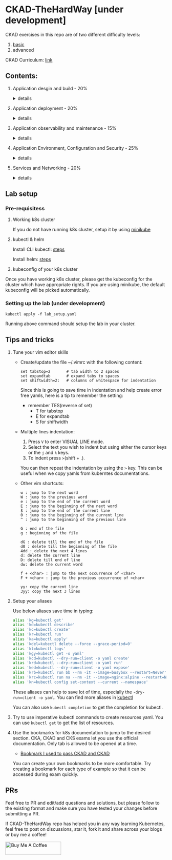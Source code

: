 # CKAD-TheHardWay [under development]

CKAD exercises in this repo are of two different difficulty levels:

1. [basic](./exercises/basic/about.md)
2. advanced

CKAD Curriculum: [link](https://github.com/cncf/curriculum)

## Contents:

1. Application desgin and build - 20%
    <details><summary>details</summary>
    <p>

    - Define, build and modify container images 
    - Understand Jobs and CronJobs 
    - Understand multi-container Pod design patterns (e.g. sidecar, init and others) 
    - Utilize persistent and ephemeral volumes 

    </p>
    </details>
2. Application deployment - 20%
    <details><summary>details</summary>
    <p>

    - Use Kubernetes primitives to implement common deployment strategies (e.g. blue/green or canary) 
    - Understand Deployments and how to perform rolling updates 
    - Use the Helm package manager to deploy existing packages 
    </p>
    </details>
3. Application observability and maintenance - 15%
    <details><summary>details</summary>
    <p>

    - Understand API deprecations 
    - Implement probes and health checks 
    - Use provided tools to monitor Kubernetes applications 
    - Utilize container logs 
    - Debugging in Kubernetes 
    </p>
4. Application Environment, Configuration and Security - 25%
    <details><summary>details</summary>
    <p>

    - Discover and use resources that extend Kubernetes (CRD)
    - Understand authentication, authorization and admission control
    - Understanding and defining resource requirements, limits and quotas
    - Understand ConfigMaps
    - Create & consume Secrets
    - Understand ServiceAccounts
    - Understand SecurityContexts

    </p>
5. Services and Networking - 20%

    <details><summary>details</summary>
    <p>

    - Demonstrate basic understanding of NetworkPolicies
    - Provide and troubleshoot access to applications via services
    - Use Ingress rules to expose applications

    </p>


## Lab setup

### Pre-requisitess

1. Working k8s cluster

    If you do not have running k8s cluster, setup it by using [minikube](https://minikube.sigs.k8s.io/docs/start/)

2. kubectl & helm

    Install CLI kubectl: [steps](https://kubernetes.io/docs/tasks/tools/#kubectl)

    Install helm: [steps](https://helm.sh/docs/intro/install/)

3. kubeconfig of your k8s cluster

Once you have working k8s cluster, please get the kubeconfig for the cluster which have appropriate rights. If you are using minikube, the default kubeconfig will be picked automatically.

### Setting up the lab (under development)

    kubectl apply -f lab_setup.yaml

Running above command should setup the lab in your cluster.

## Tips and tricks

1. Tune your vim editor skills

    - Create/update the file ~/.vimrc with the following content:

        ```
        set tabstop=2       # tab width to 2 spaces
        set expandtab       # expand tabs to spaces
        set shiftwidth=2:   # columns of whitespace for indentation
        ```

        Since this is going to save time in indentation and help create error free yamls, here is a tip to remember the setting:
        - remember TES(reverse of set)
            - T for tabstop
            - E for expandtab
            - S for shiftwidth

    - Multiple lines indentation:
        1. Press `V` to enter VISUAL LINE mode.
        2. Select the text you wish to indent but using either the cursor keys or the `j` and `k` keys.
        3. To indent press `>`(shift + .).

        You can then repeat the indentation by using the `>` key. This can be useful when we copy yamls from kuberntes documentations.

    - Other vim shortcuts:

        ```text
        w : jump to the next word
        W : jump to the previous word
        e : jump to the end of the current word
        E : jump to the beginning of the next word
        $ : jump to the end of the current line
        0 : jump to the beginning of the current line
        ^ : jump to the beginning of the previous line

        G : end of the file
        g : beginning of the file

        dG : delete till the end of the file
        d0 : delete till the beginning of the file
        4dd : delete the next 4 lines
        d: delete the current line
        D: delete till end of line
        dw: delete the current word

        f + <char> : jump to the next occurrence of <char>
        F + <char> : jump to the previous occurrence of <char>

        yy: copy the current line
        3yy: copy the next 3 lines
        ```

2. Setup your aliases

    Use below aliases save time in typing:

    ```bash
    alias 'kg=kubectl get'
    alias 'kd=kubectl describe'
    alias 'kc=kubectl create'                                               # useful for creating deployments/services
    alias 'kr=kubectl run'                                                  # useful for creating pods
    alias 'ka=kubectl apply'                                                # used for creating resources by files
    alias 'kdel=kubectl delete --force --grace-period=0'                    # used for deleting resources quickly
    alias 'kl=kubectl logs'
    alias 'kgy=kubectl get -o yaml'
    alias 'kcd=kubectl --dry-run=client -o yaml create'                     # used for creating resources yaml
    alias 'krd=kubectl --dry-run=client -o yaml run'                        # used for creating pods yaml
    alias 'ked=kubectl --dry-run=client -o yaml expose'                     # used for creating services yaml
    alias 'krb=kubectl run bb --rm -it --image=busybox --restart=Never'     # used for creating pod with busybox
    alias 'krc=kubectl run na --rm -it --image=nginx:alpine --restart=Never'# used for creating pod for curl
    alias 'kn=kubectl config set-context --current --namespace'             # used for setting namespace
    ```

    These aliases can help to save lot of time, especially the `-dry-run=client -o yaml`. You can find more aliases in [kubectl](https://kubernetes.io/docs/reference/kubectl/cheatsheet/)

    You can also use `kubectl completion` to get the completion for kubectl.

3. Try to use imperative kubectl commands to create resources yaml. You can use `kubectl get` to get the list of resources.

4. Use the bookmarks for k8s documentation to jump to the desired section. CKA, CKAD and CKS exams let you use the official documentation. Only tab is allowed to be opened at a time.

    - [Bookmark I used to pass CKAD and CKAD](./cka_ckad_bookmarks.html)

    You can create your own bookmarks to be more comfortable. Try creating a bookmark for each type of example so that it can be accessed during exam quickly.

## PRs

Feel free to PR and edit/add questions and solutions, but please follow to the existing format and make sure you have tested your changes before submitting a PR.

If CKAD-TheHardWay repo has helped you in any way learning Kubernetes, feel free to post on discussions, star it, fork it and share across your blogs or buy me a coffee!

<a href="https://buymeacoffee.com/dguyhasnoname" target="_blank"><img src="https://cdn.buymeacoffee.com/buttons/default-orange.png" alt="Buy Me A Coffee" height="41" width="174"></a>